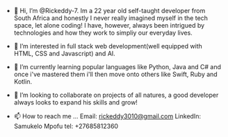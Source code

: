 - 👋 Hi, I’m @Rickeddy-7. Im a 22 year old self-taught developer from South Africa and honestly I never really imagined myself in the tech space, let alone coding! I have, however, always been intrigued by technologies and how they work to simpliy our everyday lives.

- 👀 I’m interested in full stack web development(well equipped with HTML, CSS and Javascript) and AI. 

- 🌱 I’m currently learning popular languages like Python, Java and C# and once i've mastered them i'll then move onto others like Swift, Ruby and Kotlin.

- 💞️ I’m looking to collaborate on projects of all natures, a good developer always looks to expand his skills and grow!

- 📫 How to reach me ...
Email: rickeddy3010@gmail.com
LinkedIn: Samukelo Mpofu
tel: +27685812360
